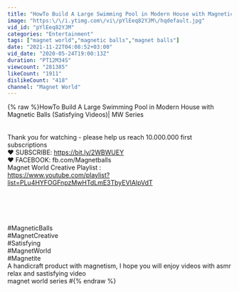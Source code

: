 ```yaml
---
title: "HowTo Build A Large Swimming Pool in Modern House with Magnetic Balls (Satisfying Videos)| MW Series"
image: "https:\/\/i.ytimg.com\/vi\/pYlEeq82YJM\/hqdefault.jpg"
vid_id: "pYlEeq82YJM"
categories: "Entertainment"
tags: ["magnet world","magnetic balls","magnet balls"]
date: "2021-11-22T04:08:52+03:00"
vid_date: "2020-05-24T19:00:13Z"
duration: "PT12M34S"
viewcount: "281385"
likeCount: "1911"
dislikeCount: "418"
channel: "Magnet World"
---
```

{% raw %}HowTo Build A Large Swimming Pool in Modern House with Magnetic Balls (Satisfying Videos)| MW Series<br /><br /><br />Thank you for watching - please help us reach 10.000.000 first subscriptions<br />♥ SUBSCRIBE: <a rel="nofollow" target="blank" href="https://bit.ly/2WBWUEY">https://bit.ly/2WBWUEY</a><br />♥ FACEBOOK: fb.com/Magnetballs<br />Magnet World Creative Playlist :<br /><a rel="nofollow" target="blank" href="https://www.youtube.com/playlist?list=PLu4HYFOGFnpzMwHTdLmE3TbyEVIAlpVdT">https://www.youtube.com/playlist?list=PLu4HYFOGFnpzMwHTdLmE3TbyEVIAlpVdT</a><br /><br />***<br /><br />***<br /><br />#MagneticBalls<br />#MagnetCreative<br />#Satisfying<br />#MagnetWorld<br />#Magnetite<br />A handicraft product with magnetism, I hope you will enjoy videos with asmr relax and sastisfying video<br />magnet world series #{% endraw %}
